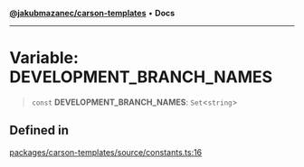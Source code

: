 [**@jakubmazanec/carson-templates**](../README.md) • **Docs**

---

# Variable: DEVELOPMENT_BRANCH_NAMES

> `const` **DEVELOPMENT_BRANCH_NAMES**: `Set`\<`string`\>

## Defined in

[packages/carson-templates/source/constants.ts:16](https://github.com/jakubmazanec/tools/blob/28bd44b020b25cf8f9b96b5a385bb7c918cf32ab/packages/carson-templates/source/constants.ts#L16)
